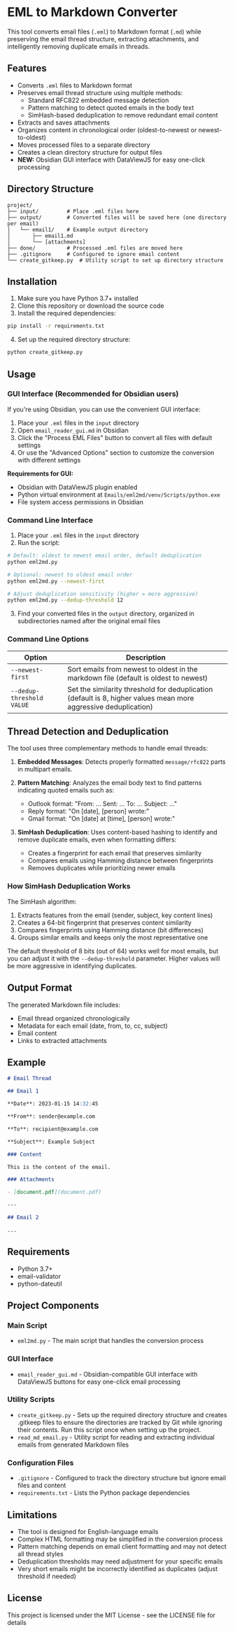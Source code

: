 # EML to Markdown Converter

This tool converts email files (`.eml`) to Markdown format (`.md`) while preserving the email thread structure, extracting attachments, and intelligently removing duplicate emails in threads.

## Features

- Converts `.eml` files to Markdown format
- Preserves email thread structure using multiple methods:
  - Standard RFC822 embedded message detection
  - Pattern matching to detect quoted emails in the body text
  - SimHash-based deduplication to remove redundant email content
- Extracts and saves attachments
- Organizes content in chronological order (oldest-to-newest or newest-to-oldest)
- Moves processed files to a separate directory
- Creates a clean directory structure for output files
- **NEW:** Obsidian GUI interface with DataViewJS for easy one-click processing

## Directory Structure

```
project/
├── input/         # Place .eml files here
├── output/        # Converted files will be saved here (one directory per email)
│   └── email1/    # Example output directory
│       ├── email1.md
│       └── [attachments]
├── done/          # Processed .eml files are moved here
├── .gitignore     # Configured to ignore email content
└── create_gitkeep.py  # Utility script to set up directory structure
```

## Installation

1. Make sure you have Python 3.7+ installed
2. Clone this repository or download the source code
3. Install the required dependencies:

```bash
pip install -r requirements.txt
```

4. Set up the required directory structure:

```bash
python create_gitkeep.py
```

## Usage

### GUI Interface (Recommended for Obsidian users)

If you're using Obsidian, you can use the convenient GUI interface:

1. Place your `.eml` files in the `input` directory
2. Open `email_reader_gui.md` in Obsidian
3. Click the "Process EML Files" button to convert all files with default settings
4. Or use the "Advanced Options" section to customize the conversion with different settings

**Requirements for GUI:**
- Obsidian with DataViewJS plugin enabled
- Python virtual environment at `Emails/eml2md/venv/Scripts/python.exe`
- File system access permissions in Obsidian

### Command Line Interface

1. Place your `.eml` files in the `input` directory
2. Run the script:

```bash
# Default: oldest to newest email order, default deduplication
python eml2md.py

# Optional: newest to oldest email order
python eml2md.py --newest-first

# Adjust deduplication sensitivity (higher = more aggressive)
python eml2md.py --dedup-threshold 12
```

3. Find your converted files in the `output` directory, organized in subdirectories named after the original email files

### Command Line Options

| Option | Description |
|--------|-------------|
| `--newest-first` | Sort emails from newest to oldest in the markdown file (default is oldest to newest) |
| `--dedup-threshold VALUE` | Set the similarity threshold for deduplication (default is 8, higher values mean more aggressive deduplication) |

## Thread Detection and Deduplication

The tool uses three complementary methods to handle email threads:

1. **Embedded Messages**: Detects properly formatted `message/rfc822` parts in multipart emails.

2. **Pattern Matching**: Analyzes the email body text to find patterns indicating quoted emails such as:
   - Outlook format: "From: ... Sent: ... To: ... Subject: ..."
   - Reply format: "On [date], [person] wrote:"
   - Gmail format: "On [date] at [time], [person] wrote:"

3. **SimHash Deduplication**: Uses content-based hashing to identify and remove duplicate emails, even when formatting differs:
   - Creates a fingerprint for each email that preserves similarity
   - Compares emails using Hamming distance between fingerprints
   - Removes duplicates while prioritizing newer emails

### How SimHash Deduplication Works

The SimHash algorithm:
1. Extracts features from the email (sender, subject, key content lines)
2. Creates a 64-bit fingerprint that preserves content similarity
3. Compares fingerprints using Hamming distance (bit differences)
4. Groups similar emails and keeps only the most representative one

The default threshold of 8 bits (out of 64) works well for most emails, but you can adjust it with the `--dedup-threshold` parameter. Higher values will be more aggressive in identifying duplicates.

## Output Format

The generated Markdown file includes:

- Email thread organized chronologically
- Metadata for each email (date, from, to, cc, subject)
- Email content
- Links to extracted attachments

## Example

```markdown
# Email Thread

## Email 1

**Date**: 2023-01-15 14:32:45

**From**: sender@example.com

**To**: recipient@example.com

**Subject**: Example Subject

### Content

This is the content of the email.

### Attachments

- [document.pdf](document.pdf)

---

## Email 2

...
```

## Requirements

- Python 3.7+
- email-validator
- python-dateutil

## Project Components

### Main Script

- `eml2md.py` - The main script that handles the conversion process

### GUI Interface

- `email_reader_gui.md` - Obsidian-compatible GUI interface with DataViewJS buttons for easy one-click email processing

### Utility Scripts

- `create_gitkeep.py` - Sets up the required directory structure and creates .gitkeep files to ensure the directories are tracked by Git while ignoring their contents. Run this script once when setting up the project.
- `read_md_email.py` - Utility script for reading and extracting individual emails from generated Markdown files

### Configuration Files

- `.gitignore` - Configured to track the directory structure but ignore email files and content
- `requirements.txt` - Lists the Python package dependencies

## Limitations

- The tool is designed for English-language emails
- Complex HTML formatting may be simplified in the conversion process
- Pattern matching depends on email client formatting and may not detect all thread styles
- Deduplication thresholds may need adjustment for your specific emails
- Very short emails might be incorrectly identified as duplicates (adjust threshold if needed)

## License

This project is licensed under the MIT License - see the LICENSE file for details